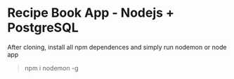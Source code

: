 # Recipe Book App - Nodejs + PostgreSQL

After cloning, install all npm dependences and simply run nodemon or node app

> npm i nodemon -g


